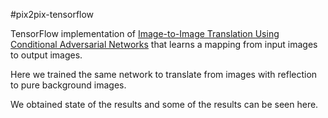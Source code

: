 #pix2pix-tensorflow

TensorFlow implementation of [Image-to-Image Translation Using Conditional Adversarial Networks](https://arxiv.org/pdf/1611.07004v1.pdf) that learns a mapping from input images to output images. 

Here we trained the same network to translate from images with reflection to pure background images. 

We obtained state of the results and some of the results can be seen here. 

